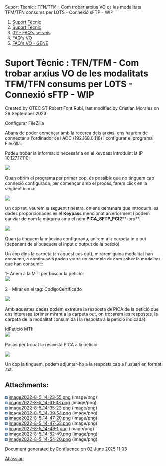 Suport Tècnic : TFN/TFM - Com trobar arxius VO de les modalitats TFM/TFN consums per LOTS - Connexió sFTP - WIP  

1.  [Suport Tècnic](index.html)
2.  [Suport Tècnic](13893782.html)
3.  [02 - FAQ's serveis](26313393.html)
4.  [FAQ's VO](28705575.html)
5.  [FAQ's VO - GENE](28705577.html)

Suport Tècnic : TFN/TFM - Com trobar arxius VO de les modalitats TFM/TFN consums per LOTS - Connexió sFTP - WIP
===============================================================================================================

Created by OTEC ST Robert Font Rubí, last modified by Cristian Morales on 29 September 2023

Configurar FileZilla

Abans de poder començar amb la recerca dels arxius, ens haurem de connectar a l'ordinador de l'AOC (192.168.0.118) i configurar el programa FileZilla.  
  
Podeu trobar la informació necessària en el keypass introduint la IP 10.127.17.110:

![](attachments/77824110/77824111.png)

  

Quan obrim el programa per primer cop, és possible que no tinguem cap connexió configurada, per començar amb el procés, farem click en la següent icona:  
  
![](attachments/77824110/77824112.png)  
  
Un cop fet, veurem la següent finestra, on ens demanara que introduïm les dades proporcionades en el **Keypass** mencionat anteriorment i podem canviar de nom la màquina amb el nom **PICA\_SFTP\_PCI2****\-pro**.  
  
![](attachments/77824110/77824113.png)

  

Quan ja tinguem la màquina configurada, anirem a la carpeta in o out (depenent de si busquem el input o output de la petició).  
  
Un cop dins la carpeta (en aquest cas out), mirarem quina modalitat han consumit, a continuació podeu veure un exemple de com saber la modalitat que han consumit:  
  
1- Anem a la MTI per buscar la petició:  
![](attachments/77824110/77824116.png)  
  
2 - Mirar en el tag: CodigoCertificado  
  
![](attachments/77824110/77824117.png)   
  
Amb aquestes dades podem extreure la resposta de PICA de la petició que ens interessa (primer mirant a la carpeta out, on trobarem les respostes, la carpeta de la modalitat consumida i la resposta a la petició indicada):  
  
IdPetició MTI:  
![](attachments/77824110/77824119.png)  
  
Pasos per trobat la resposta PICA a la petició.  
  
![](attachments/77824110/77824118.png)  
  
Un cop la tinguem, podem adjuntar-ho a la resposta cap a l'usuari en format .txt.  

  

  

Attachments:
------------

![](images/icons/bullet_blue.gif) [image2022-8-5\_14-23-55.png](attachments/77824110/77824111.png) (image/png)  
![](images/icons/bullet_blue.gif) [image2022-8-5\_14-31-33.png](attachments/77824110/77824112.png) (image/png)  
![](images/icons/bullet_blue.gif) [image2022-8-5\_14-35-23.png](attachments/77824110/77824113.png) (image/png)  
![](images/icons/bullet_blue.gif) [image2022-8-5\_14-39-54.png](attachments/77824110/77824114.png) (image/png)  
![](images/icons/bullet_blue.gif) [image2022-8-5\_14-47-20.png](attachments/77824110/77824115.png) (image/png)  
![](images/icons/bullet_blue.gif) [image2022-8-5\_14-47-53.png](attachments/77824110/77824116.png) (image/png)  
![](images/icons/bullet_blue.gif) [image2022-8-5\_14-49-1.png](attachments/77824110/77824117.png) (image/png)  
![](images/icons/bullet_blue.gif) [image2022-8-5\_14-52-49.png](attachments/77824110/77824118.png) (image/png)  
![](images/icons/bullet_blue.gif) [image2022-8-5\_14-54-20.png](attachments/77824110/77824119.png) (image/png)  

Document generated by Confluence on 02 June 2025 11:03

[Atlassian](http://www.atlassian.com/)